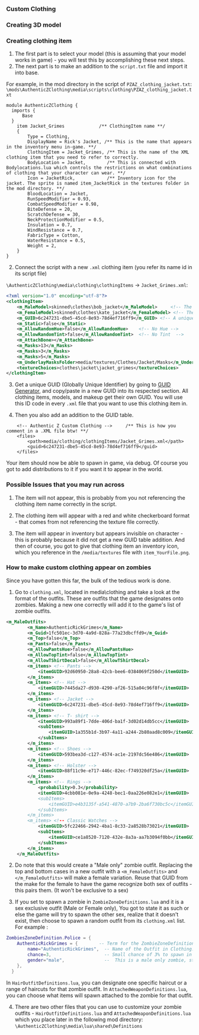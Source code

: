 ### Custom Clothing

### Creating 3D model
[//]: # "NEED HELP ON THIS ONE"

### Creating clothing item

1. The first part is to select your model (this is assuming that your model works in game) - you will test this by accomplishing these next steps.
2. The next part is to make an addition to the `script.txt` file and import it into base. 

For example, in the mod directory 
in the script of `PZAZ_clothing_jacket.txt`: 
`\mods\AuthenticZClothing\media\scripts\clothing\PZAZ_clothing_jacket.txt`

```
module AuthenticZClothing {
  imports {
      Base
  }
    item Jacket_Grimes             /** ClothingItem name **/
    {
        Type = Clothing,
        DisplayName = Rick's Jacket, /** This is the name that appears in the inventory menu in-game. **/
        ClothingItem = Jacket_Grimes, /** This is the name of the XML clothing item that you need to refer to correctly. 
        BodyLocation = Jacket,        /** This is connected with Bodylocations.lua which controls the restrictions on what combinations of clothing that your character can wear. **/
        Icon = JacketRick,            /** Inventory icon for the jacket. The sprite is named item_JacketRick in the textures folder in the mod directory. **/
        BloodLocation = Jacket,
        RunSpeedModifier = 0.93,
        CombatSpeedModifier = 0.98,
        BiteDefense = 20,
        ScratchDefense = 30,
        NeckProtectionModifier = 0.5,
        Insulation = 0.7,
        WindResistance = 0.7,
        FabricType = Cotton,
        WaterResistance = 0.5,
        Weight = 2,
    }
}    
```

2. Connect the script with a new `.xml` clothing item (you refer its name id in its script file)

`\AuthenticZClothing\media\clothing\clothingItems` -> `Jacket_Grimes.xml`: 

```xml
<?xml version="1.0" encoding="utf-8"?>
<clothingItem>
	<m_MaleModel>skinned\clothes\bob_jacket</m_MaleModel>     <!-- The 3d models with animations -->
	<m_FemaleModel>skinned\clothes\kate_jacket</m_FemaleModel> <!-- The 3d models with animations -->
	<m_GUID>6c247231-dbe5-45cd-8e93-78d4ef716ff9</m_GUID> <!-- A unique GUID for the clothingitem. See Step 3. -->
	<m_Static>false</m_Static>
	<m_AllowRandomHue>false</m_AllowRandomHue>    <!-- No Hue -->
	<m_AllowRandomTint>false</m_AllowRandomTint>  <!-- No Tint  -->
	<m_AttachBone></m_AttachBone>
	<m_Masks>13</m_Masks>
	<m_Masks>3</m_Masks>
	<m_Masks>5</m_Masks>
	<m_UnderlayMasksFolder>media/textures/Clothes/Jacket/Masks</m_UnderlayMasksFolder>   <!-- Masks that the clothingitem uses -->
	<textureChoices>clothes\jacket\jacket_grimes</textureChoices>                        <!-- The texture that the model uses -->
</clothingItem>
```
3. Get a unique GUID (Globally Unique Identifier) by going to [GUID Generator](https://www.guidgenerator.com/online-guid-generator.aspx), and copy/paste in a new GUID into its respected section. All clothing items, models, and makeup get their own GUID. You will use this ID code in every `.xml` file that you want to use this clothing item in.

4. Then you also add an addition to the GUID table.
```(Authentic Z + Custom Zombies\media -> fileGuidTable.xml)
	<!-- Authentic Z Custom Clothing -->     /** This is how you comment in a .XML file btw! **/
	<files>
		<path>media/clothing/clothingItems/Jacket_Grimes.xml</path>
		<guid>6c247231-dbe5-45cd-8e93-78d4ef716ff9</guid>
	</files>
```
Your item should now be able to spawn in game, via debug. 
Of course you got to add distributions to it if you want it to appear in the world.

### Possible Issues that you may run across

1. The item will not appear, this is probably from you not referencing the clothing item name correctly in the script. 

2. The clothing item will appear with a red and white checkerboard format - that comes from not referencing the texture file correctly.

3. The item will appear in inventory but appears invisible on character - this is probably because it did not get a new GUID table addition. And then of course, you got to give that clothing item an inventory icon, which you reference in the `/media/textures` file with `item_YourFile.png`.


[//]: # "Extra"
### How to make custom clothing appear on zombies

Since you have gotten this far, the bulk of the tedious work is done. 

1. Go to `clothing.xml`, located in media\clothing and take a look at the format of the outfits. These are outfits that the game designates onto zombies. Making a new one correctly will add it to the game's list of zombie outfits. 
```xml
<m_MaleOutfits>
		<m_Name>AuthenticRickGrimes</m_Name>                                <!-- The Name of the zombie outfit, it will appear like this in the debug list of Zombie manager -->
		<m_Guid>1fc501ec-3d70-4a9d-828a-77a23dbcffd9</m_Guid>               <!-- The outfit needs a new GUID. Get a new GUID. -->
		<m_Top>false</m_Top>
		<m_Pants>false</m_Pants>
		<m_AllowPantsHue>false</m_AllowPantsHue>                            <!-- No pants hue change to the textures -->
		<m_AllowTopTint>false</m_AllowTopTint>                              <!-- No top tint to the textures -->
		<m_AllowTShirtDecal>false</m_AllowTShirtDecal>                      <!-- No decal allowed on shirt -->
		<m_items> <!-- Pants -->                                          <!-- This is how you comment in a .XML file btw! -->
			<itemGUID>92d60950-28a8-42cb-bee6-0384069f250d</itemGUID>
		</m_items>
		<m_items> <!-- Hat -->
			<itemGUID>7445da27-d930-4290-af26-515a04c96f8f</itemGUID>
		</m_items>
		<m_items> <!-- Jacket -->                                      <!-- What we made above, we put here, only put the GUID refering to it -->
			<itemGUID>6c247231-dbe5-45cd-8e93-78d4ef716ff9</itemGUID>        
		</m_items>
		<m_items> <!-- T- shirt -->
			<itemGUID>993a89f1-7dde-406d-ba1f-3d02d14db5cc</itemGUID>       <!-- a 50/50 chance of it choosing between these two T-shirt clothing items -->
			<subItems>
				<itemGUID>1a355b1d-3b97-4a11-a244-2b80aad8c009</itemGUID>
			</subItems>
		</m_items>
		<m_items> <!-- Shoes -->
			<itemGUID>593bea3d-c127-4574-ac1e-2197dc56e486</itemGUID>
		</m_items>
		<m_items> <!-- Holster -->                                        <!-- Pistols do not spawn in here yet, you set that in "AttachedWeaponDefinitions.lua" -->
			<itemGUID>88f11c9e-e717-446c-82ec-f749320df25a</itemGUID>
		</m_items>
		<m_items> <!-- Rings -->
			<probability>0.3</probability>                                  <!-- When probability is thrown in, it gives it a chance of it not spawning at all. Here its a .3 of any -->
			<itemGUID>4cbb081e-0e9a-4248-bec1-0aa226e082e1</itemGUID>       <!-- Piece of jewelry to spawn. **/
			<subItems>
				<itemGUID>e4b3135f-a541-4870-a7b9-2ba6f730bc5c</itemGUID>
			</subItems>
		</m_items>
		<m_items> <!-- Classic Watches -->
			<itemGUID>5fc22466-2942-4ba1-8c33-2a8528b73021</itemGUID>
			<subItems>
				<itemGUID>ce1a8520-7120-432e-8a3a-aa7b3094f0bb</itemGUID>         <!-- BTW copy and paste this GUID into grepWin search and you find out what this is. -->
			</subItems>
		</m_items>
	</m_MaleOutfits>
```
2. Do note that this would create a "Male only" zombie outfit. Replacing the top and bottom cases in a new outfit with a `<m_FemaleOutfits>` and `</m_FemaleOutfits>` will make a female variation. Reuse that GUID from the make for the female to have the game recognize both sex of outfits - this pairs them. (It won't be exclusive to a sex)

3. If you set to spawn a zombie in `ZombieZoneDefinitions.lua` and it is a sex exclusive outfit (Male or Female only),
You got to state it as such or else the game will try to spawn the other sex, realize that it doesn't exist, then choose to spawn a random outfit from its `clothing.xml` list.
For example :
```lua
ZombiesZoneDefinition.Police = {
	AuthenticRickGrimes = {        -- Term for the ZombieZoneDefinitions.lua file 
		name="AuthenticRickGrimes",  -- Name of the Outfit in Clothing.xml **/
		chance=3,                    -- Small chance of 3% to spawn in the zone (police station) 
		gender="male",               --  This is a male only zombie, state it as such.   
	},
  }
```

In `HairOutfitDefinitions.lua`, you can designate one specific haircut or a range of haircuts for that zombie outfit. 
In `AttachedWeaponDefinitions.lua`, you can choose what items will spawn attached to the zombie for that outfit.  

4. There are two other files that you can use to customize your zombie outfits - `HairOutfitDefinitions.lua` and `AttachedWeaponDefinitions.lua` which you place later in the following mod directory: 
  `\AuthenticZClothing\media\lua\shared\Definitions`

